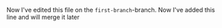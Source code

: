 Now I've edited this file on the `first-branch`-branch.
Now I've added this line and will merge it later
